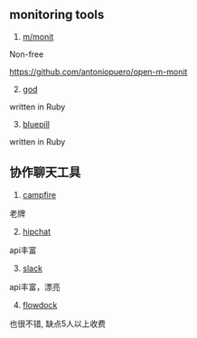 monitoring tools
-----

1. [m/monit](http://mmonit.com/monit/)

Non-free

https://github.com/antoniopuero/open-m-monit

2. [god](http://godrb.com/)

written in Ruby

3. [bluepill](https://github.com/bluepill-rb/bluepill)

written in Ruby

协作聊天工具
-----

1. [campfire](https://campfirenow.com/)

老牌

2. [hipchat](https://www.hipchat.com)

api丰富

3. [slack](https://slack.com/)

api丰富，漂亮

4. [flowdock](https://www.flowdock.com/)

也很不错, 缺点5人以上收费


